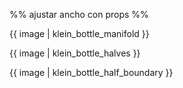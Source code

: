 %% ajustar ancho con props %%

{{ image | klein_bottle_manifold }}

{{ image | klein_bottle_halves }}

{{ image | klein_bottle_half_boundary }}